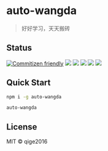 # auto-wangda

> 好好学习，天天搬砖

## Status

[![Commitizen friendly](https://img.shields.io/badge/commitizen-friendly-brightgreen.svg)](http://commitizen.github.io/cz-cli/)
[![](https://img.shields.io/circleci/project/github/qige2016/auto-wangda.svg)](https://circleci.com/gh/qige2016/auto-wangda/tree/master)
[![](https://img.shields.io/npm/v/auto-wangda.svg)](https://www.npmjs.com/package/auto-wangda)
[![](https://img.shields.io/npm/dm/auto-wangda.svg)](https://www.npmjs.com/package/auto-wangda)
[![](https://img.shields.io/npm/l/auto-wangda.svg)](https://www.npmjs.com/package/auto-wangda)
[![](https://img.shields.io/badge/code_style-prettier-ff69b4.svg)](https://github.com/prettier/prettier)

## Quick Start

```bash
npm i -g auto-wangda

auto-wangda
```

## License

MIT &copy; qige2016

